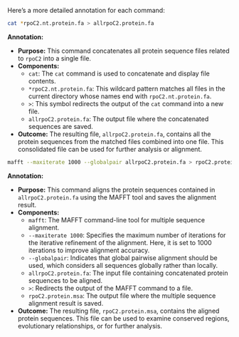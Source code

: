Here’s a more detailed annotation for each command:

```bash
cat *rpoC2.nt.protein.fa > allrpoC2.protein.fa
```
**Annotation:** 
- **Purpose:** This command concatenates all protein sequence files related to `rpoC2` into a single file.
- **Components:**
  - `cat`: The `cat` command is used to concatenate and display file contents.
  - `*rpoC2.nt.protein.fa`: This wildcard pattern matches all files in the current directory whose names end with `rpoC2.nt.protein.fa`.
  - `>`: This symbol redirects the output of the `cat` command into a new file.
  - `allrpoC2.protein.fa`: The output file where the concatenated sequences are saved.
- **Outcome:** The resulting file, `allrpoC2.protein.fa`, contains all the protein sequences from the matched files combined into one file. This consolidated file can be used for further analysis or alignment.

```bash
mafft --maxiterate 1000 --globalpair allrpoC2.protein.fa > rpoC2.protein.msa
```
**Annotation:** 
- **Purpose:** This command aligns the protein sequences contained in `allrpoC2.protein.fa` using the MAFFT tool and saves the alignment result.
- **Components:**
  - `mafft`: The MAFFT command-line tool for multiple sequence alignment.
  - `--maxiterate 1000`: Specifies the maximum number of iterations for the iterative refinement of the alignment. Here, it is set to 1000 iterations to improve alignment accuracy.
  - `--globalpair`: Indicates that global pairwise alignment should be used, which considers all sequences globally rather than locally.
  - `allrpoC2.protein.fa`: The input file containing concatenated protein sequences to be aligned.
  - `>`: Redirects the output of the MAFFT command to a file.
  - `rpoC2.protein.msa`: The output file where the multiple sequence alignment result is saved.
- **Outcome:** The resulting file, `rpoC2.protein.msa`, contains the aligned protein sequences. This file can be used to examine conserved regions, evolutionary relationships, or for further analysis.